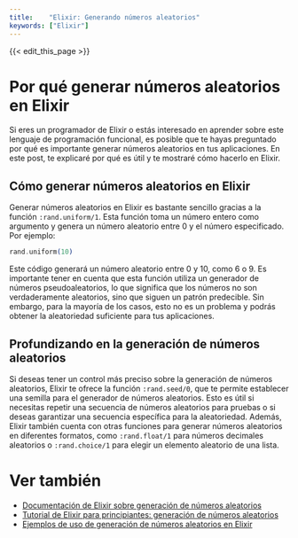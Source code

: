 ```yaml
---
title:    "Elixir: Generando números aleatorios"
keywords: ["Elixir"]
---
```


{{< edit_this_page >}}

# Por qué generar números aleatorios en Elixir

Si eres un programador de Elixir o estás interesado en aprender sobre este lenguaje de programación funcional, es posible que te hayas preguntado por qué es importante generar números aleatorios en tus aplicaciones. En este post, te explicaré por qué es útil y te mostraré cómo hacerlo en Elixir.

## Cómo generar números aleatorios en Elixir

Generar números aleatorios en Elixir es bastante sencillo gracias a la función `:rand.uniform/1`. Esta función toma un número entero como argumento y genera un número aleatorio entre 0 y el número especificado. Por ejemplo:

```elixir
rand.uniform(10)
```

Este código generará un número aleatorio entre 0 y 10, como 6 o 9. Es importante tener en cuenta que esta función utiliza un generador de números pseudoaleatorios, lo que significa que los números no son verdaderamente aleatorios, sino que siguen un patrón predecible. Sin embargo, para la mayoría de los casos, esto no es un problema y podrás obtener la aleatoriedad suficiente para tus aplicaciones.

## Profundizando en la generación de números aleatorios

Si deseas tener un control más preciso sobre la generación de números aleatorios, Elixir te ofrece la función `:rand.seed/0`, que te permite establecer una semilla para el generador de números aleatorios. Esto es útil si necesitas repetir una secuencia de números aleatorios para pruebas o si deseas garantizar una secuencia específica para la aleatoriedad. Además, Elixir también cuenta con otras funciones para generar números aleatorios en diferentes formatos, como `:rand.float/1` para números decimales aleatorios o `:rand.choice/1` para elegir un elemento aleatorio de una lista.

# Ver también

- [Documentación de Elixir sobre generación de números aleatorios](https://hexdocs.pm/elixir/1.12/Kernel.SpecialForms.html#rand/0)
- [Tutorial de Elixir para principiantes: generación de números aleatorios](https://www.tutorialspoint.com/elixir/elixir_random.htm)
- [Ejemplos de uso de generación de números aleatorios en Elixir](https://www.tysonmaly.com/posts/elixir-random-number-generation-functionality/)